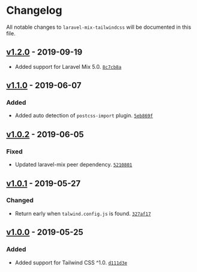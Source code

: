 # Changelog

All notable changes to `laravel-mix-tailwindcss` will be documented in this file.

## [v1.2.0] - 2019-09-19
- Added support for Laravel Mix 5.0. [`8c7cb8a`](https://github.com/mvdnbrk/laravel-mix-tailwindcss/commit/8c7cb8a395657d759de37ab4f7af34ccd2cb71f2)

## [v1.1.0] - 2019-06-07

### Added
- Added auto detection of `postcss-import` plugin. [`5eb869f`](https://github.com/mvdnbrk/laravel-mix-tailwindcss/commit/5eb869f6ad619b375f5860731c745112d3fac6ab)

## [v1.0.2] - 2019-06-05

### Fixed
- Updated laravel-mix peer dependency. [`5210801`](https://github.com/mvdnbrk/laravel-mix-tailwindcss/commit/5210801e356dda79eac44312806c21fea83460e2)

## [v1.0.1] - 2019-05-27

### Changed
- Return early when `talwind.config.js` is found. [`327af17`](https://github.com/mvdnbrk/laravel-mix-tailwindcss/commit/327af1745e3d63734a11b14acb14a0da90cc5d41)

## [v1.0.0] - 2019-05-25

### Added
- Added support for Tailwind CSS ^1.0. [`d111d3e`](https://github.com/mvdnbrk/laravel-mix-tailwindcss/commit/d111d3eed6690912997e719e33e3ea45e44ad4ec)

[Unreleased]: https://github.com/mvdnbrk/laravel-mix-tailwindcss/compare/v1.2.0...HEAD
[v1.2.0]: https://github.com/mvdnbrk/laravel-mix-tailwindcss/compare/v1.1.0...v1.2.0
[v1.1.0]: https://github.com/mvdnbrk/laravel-mix-tailwindcss/compare/v1.0.2...v1.1.0
[v1.0.2]: https://github.com/mvdnbrk/laravel-mix-tailwindcss/compare/v1.0.1...v1.0.2
[v1.0.1]: https://github.com/mvdnbrk/laravel-mix-tailwindcss/compare/v1.0.0...v1.0.1
[v1.0.0]: https://github.com/mvdnbrk/laravel-mix-tailwindcss/compare/v0.1.0...v1.0.0
